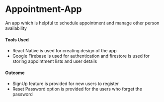 # Appointment-App
An app which is helpful to schedule appointment and manage other person availability

#### Tools Used

 - React Native is used for creating design of the app
 - Google Firebase is used for authentication and firestore is used for storing appointment lists and user details
 
 #### Outcome

 - SignUp feature is provided for new users to register
 - Reset Password option is provided for the users who forget the password
 
